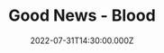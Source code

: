 ---
video:
  type: vimeo
  id: 735270623
speaker:
  permalink: bart-wilkins
  name: Bart Wilkins
title: Good News - Blood
image: https://i.imgur.com/yJ3eVO8.png
date: 2022-07-31T14:30:00.000Z
---